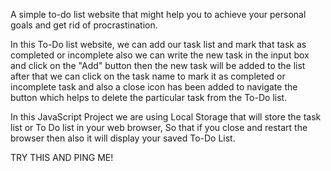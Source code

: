 A simple to-do list website that might help you to achieve your personal goals and get rid of procrastination.

In this To-Do list website, we can add our task list and mark that task as completed or incomplete also we can write the new task in the input box and click on the "Add" button then the new task will be added to the list after that we can click on the task name to mark it as completed or incomplete task and also a close icon has been added to navigate the button which helps to delete the particular task from the To-Do list.

In this JavaScript Project we are using Local Storage that will store the task list or To Do list in your web browser, So that if you close and restart the browser then also it will display your saved To-Do List.

TRY THIS AND PING ME!
